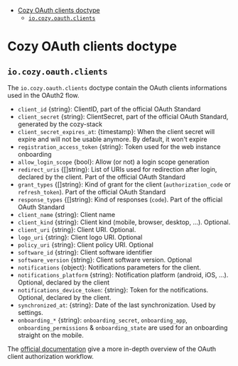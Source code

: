 - [Cozy OAuth clients doctype](#cozy-oauth-clients-doctype)
  - [`io.cozy.oauth.clients`](#iocozyoauthclients)

# Cozy OAuth clients doctype

## `io.cozy.oauth.clients`

The `io.cozy.oauth.clients` doctype contain the OAuth clients informations used in
the OAuth2 flow.

- `client_id` {string}: ClientID, part of the official OAuth Standard
- `client_secret` {string}: ClientSecret, part of the official OAuth Standard,
  generated by the cozy-stack
- `client_secret_expires_at`: {timestamp}: When the client secret will expire
  and will not be usable anymore. By default, it won't expire
- `registration_access_token` {string}: Token used for the web instance
  onboarding
- `allow_login_scope` {bool}: Allow (or not) a login scope generation
- `redirect_uris` {[]string}: List of URIs used for redirection after login,
  declared by the client. Part of the official OAuth Standard
- `grant_types` {[]string}: Kind of grant for the client (`authorization_code` or
  `refresh_token`). Part of the official OAuth Standard
- `response_types` {[]string}: Kind of responses (`code`). Part of the official
  OAuth Standard
- `client_name` {string}: Client name
- `client_kind` {string}: Client kind (mobile, browser, desktop, ...). Optional.
- `client_uri` {string}: Client URI. Optional.
- `logo_uri` {string}: Client logo URI. Optional
- `policy_uri` {string}: Client policy URI. Optional
- `software_id` {string}: Client software identifier
- `software_version` {string}: Client software version. Optional
- `notifications` {object}: Notifications parameters for the client.
- `notifications_platform` {string}: Notification platform (android, iOS, ...).
  Optional, declared by the client
- `notifications_device_token`: {string}: Token for the notifications. Optional,
  declared by the client.
- `synchronized_at`: {string}: Date of the last synchronization. Used by
  settings.
- `onboarding_*` {string}: `onboarding_secret`, `onboarding_app`, `onboarding_permissions` & `onboarding_state` are used for an onboarding straight on the mobile.

The [official documentation](https://docs.cozy.io/en/cozy-stack/auth/#what-about-oauth2) give a more in-depth overview of the OAuth client authorization workflow.
